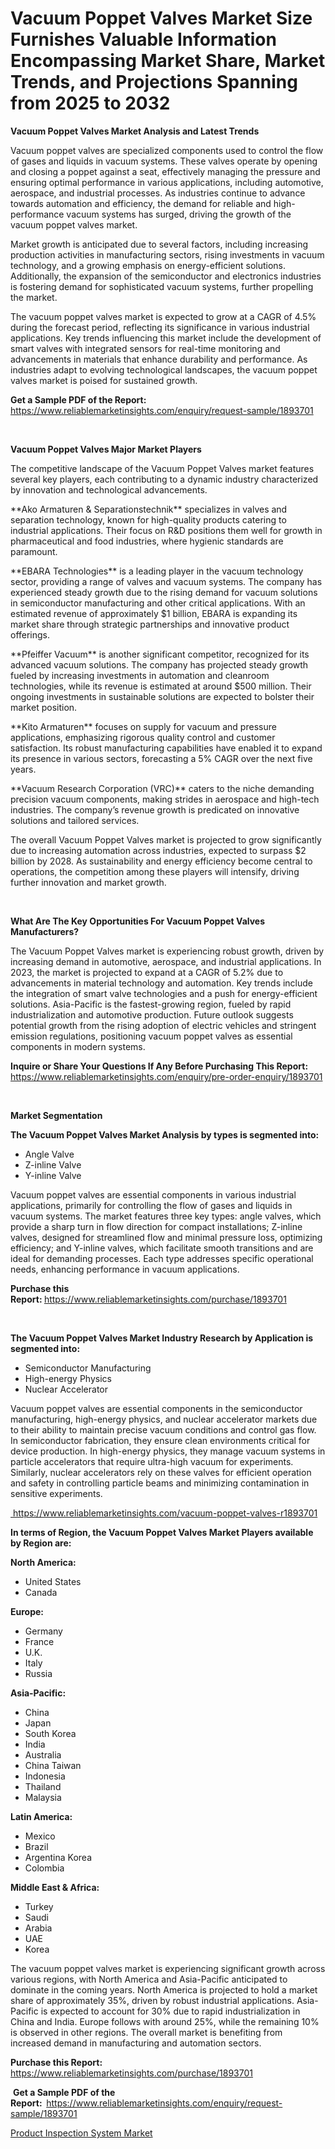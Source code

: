 <p><h1>Vacuum Poppet Valves Market Size Furnishes Valuable Information Encompassing Market Share, Market Trends, and Projections Spanning from 2025 to 2032</h1></p><p><strong>Vacuum Poppet Valves Market Analysis and Latest Trends</strong></p>
<p><p>Vacuum poppet valves are specialized components used to control the flow of gases and liquids in vacuum systems. These valves operate by opening and closing a poppet against a seat, effectively managing the pressure and ensuring optimal performance in various applications, including automotive, aerospace, and industrial processes. As industries continue to advance towards automation and efficiency, the demand for reliable and high-performance vacuum systems has surged, driving the growth of the vacuum poppet valves market.</p><p>Market growth is anticipated due to several factors, including increasing production activities in manufacturing sectors, rising investments in vacuum technology, and a growing emphasis on energy-efficient solutions. Additionally, the expansion of the semiconductor and electronics industries is fostering demand for sophisticated vacuum systems, further propelling the market. </p><p>The vacuum poppet valves market is expected to grow at a CAGR of 4.5% during the forecast period, reflecting its significance in various industrial applications. Key trends influencing this market include the development of smart valves with integrated sensors for real-time monitoring and advancements in materials that enhance durability and performance. As industries adapt to evolving technological landscapes, the vacuum poppet valves market is poised for sustained growth.</p></p>
<p><strong>Get a Sample PDF of the Report:&nbsp;</strong> <a href="https://www.reliablemarketinsights.com/enquiry/request-sample/1893701?utm_campaign=2885&utm_medium=2&utm_source=Github&utm_content=ia&utm_term=05032025&utm_id=vacuum-poppet-valves">https://www.reliablemarketinsights.com/enquiry/request-sample/1893701</a></p>
<p>&nbsp;</p>
<p><strong>Vacuum Poppet Valves Major Market Players</strong></p>
<p><p>The competitive landscape of the Vacuum Poppet Valves market features several key players, each contributing to a dynamic industry characterized by innovation and technological advancements. </p><p>**Ako Armaturen & Separationstechnik** specializes in valves and separation technology, known for high-quality products catering to industrial applications. Their focus on R&D positions them well for growth in pharmaceutical and food industries, where hygienic standards are paramount.</p><p>**EBARA Technologies** is a leading player in the vacuum technology sector, providing a range of valves and vacuum systems. The company has experienced steady growth due to the rising demand for vacuum solutions in semiconductor manufacturing and other critical applications. With an estimated revenue of approximately $1 billion, EBARA is expanding its market share through strategic partnerships and innovative product offerings.</p><p>**Pfeiffer Vacuum** is another significant competitor, recognized for its advanced vacuum solutions. The company has projected steady growth fueled by increasing investments in automation and cleanroom technologies, while its revenue is estimated at around $500 million. Their ongoing investments in sustainable solutions are expected to bolster their market position.</p><p>**Kito Armaturen** focuses on supply for vacuum and pressure applications, emphasizing rigorous quality control and customer satisfaction. Its robust manufacturing capabilities have enabled it to expand its presence in various sectors, forecasting a 5% CAGR over the next five years.</p><p>**Vacuum Research Corporation (VRC)** caters to the niche demanding precision vacuum components, making strides in aerospace and high-tech industries. The company’s revenue growth is predicated on innovative solutions and tailored services.</p><p>The overall Vacuum Poppet Valves market is projected to grow significantly due to increasing automation across industries, expected to surpass $2 billion by 2028. As sustainability and energy efficiency become central to operations, the competition among these players will intensify, driving further innovation and market growth.</p></p>
<p>&nbsp;</p>
<p><strong>What Are The Key Opportunities For Vacuum Poppet Valves Manufacturers?</strong></p>
<p><p>The Vacuum Poppet Valves market is experiencing robust growth, driven by increasing demand in automotive, aerospace, and industrial applications. In 2023, the market is projected to expand at a CAGR of 5.2% due to advancements in material technology and automation. Key trends include the integration of smart valve technologies and a push for energy-efficient solutions. Asia-Pacific is the fastest-growing region, fueled by rapid industrialization and automotive production. Future outlook suggests potential growth from the rising adoption of electric vehicles and stringent emission regulations, positioning vacuum poppet valves as essential components in modern systems.</p></p>
<p><strong>Inquire or Share Your Questions If Any Before Purchasing This Report:</strong> <a href="https://www.reliablemarketinsights.com/enquiry/pre-order-enquiry/1893701?utm_campaign=2885&utm_medium=2&utm_source=Github&utm_content=ia&utm_term=05032025&utm_id=vacuum-poppet-valves">https://www.reliablemarketinsights.com/enquiry/pre-order-enquiry/1893701</a></p>
<p>&nbsp;</p>
<p><strong>Market Segmentation</strong></p>
<p><strong>The Vacuum Poppet Valves Market Analysis by types is segmented into:</strong></p>
<p><ul><li>Angle Valve</li><li>Z-inline Valve</li><li>Y-inline Valve</li></ul></p>
<p><p>Vacuum poppet valves are essential components in various industrial applications, primarily for controlling the flow of gases and liquids in vacuum systems. The market features three key types: angle valves, which provide a sharp turn in flow direction for compact installations; Z-inline valves, designed for streamlined flow and minimal pressure loss, optimizing efficiency; and Y-inline valves, which facilitate smooth transitions and are ideal for demanding processes. Each type addresses specific operational needs, enhancing performance in vacuum applications.</p></p>
<p><strong>Purchase this Report:&nbsp;</strong><a href="https://www.reliablemarketinsights.com/purchase/1893701?utm_campaign=2885&utm_medium=2&utm_source=Github&utm_content=ia&utm_term=05032025&utm_id=vacuum-poppet-valves">https://www.reliablemarketinsights.com/purchase/1893701</a></p>
<p>&nbsp;</p>
<p><strong>The Vacuum Poppet Valves Market Industry Research by Application is segmented into:</strong></p>
<p><ul><li>Semiconductor Manufacturing</li><li>High-energy Physics</li><li>Nuclear Accelerator</li></ul></p>
<p><p>Vacuum poppet valves are essential components in the semiconductor manufacturing, high-energy physics, and nuclear accelerator markets due to their ability to maintain precise vacuum conditions and control gas flow. In semiconductor fabrication, they ensure clean environments critical for device production. In high-energy physics, they manage vacuum systems in particle accelerators that require ultra-high vacuum for experiments. Similarly, nuclear accelerators rely on these valves for efficient operation and safety in controlling particle beams and minimizing contamination in sensitive experiments.</p></p>
<p><a href="https://www.reliablemarketinsights.com/vacuum-poppet-valves-r1893701?utm_campaign=2885&utm_medium=2&utm_source=Github&utm_content=ia&utm_term=05032025&utm_id=vacuum-poppet-valves">&nbsp;https://www.reliablemarketinsights.com/vacuum-poppet-valves-r1893701</a></p>
<p><strong>In terms of Region, the Vacuum Poppet Valves Market Players available by Region are:</strong></p>
<p>
    <p> <strong> North America: </strong>
        <ul>
            <li>United States</li>
            <li>Canada</li>
        </ul>
        </p> 
    <p> <strong> Europe: </strong>
        <ul>
            <li>Germany</li>
            <li>France</li>
            <li>U.K.</li>
            <li>Italy</li>
            <li>Russia</li>
        </ul>
        </p> 
    <p> <strong> Asia-Pacific: </strong>
        <ul>
            <li>China</li>
            <li>Japan</li>
            <li>South Korea</li>
            <li>India</li>
            <li>Australia</li>
            <li>China Taiwan</li>
            <li>Indonesia</li>
            <li>Thailand</li>
            <li>Malaysia</li>
        </ul>
        </p> 
    <p> <strong> Latin America: </strong>
        <ul>
            <li>Mexico</li>
            <li>Brazil</li>
            <li>Argentina Korea</li>
            <li>Colombia</li>
        </ul>
        </p> 
    <p> <strong> Middle East & Africa: </strong>
        <ul>
            <li>Turkey</li>
            <li>Saudi</li>
            <li>Arabia</li>
            <li>UAE</li>
            <li>Korea</li>
        </ul>
    </p>
    </p>
<p><p>The vacuum poppet valves market is experiencing significant growth across various regions, with North America and Asia-Pacific anticipated to dominate in the coming years. North America is projected to hold a market share of approximately 35%, driven by robust industrial applications. Asia-Pacific is expected to account for 30% due to rapid industrialization in China and India. Europe follows with around 25%, while the remaining 10% is observed in other regions. The overall market is benefiting from increased demand in manufacturing and automation sectors.</p></p>
<p><strong>Purchase this Report: </strong><a href="https://www.reliablemarketinsights.com/purchase/1893701?utm_campaign=2885&utm_medium=2&utm_source=Github&utm_content=ia&utm_term=05032025&utm_id=vacuum-poppet-valves">https://www.reliablemarketinsights.com/purchase/1893701</a></p>
<p>&nbsp;<strong>Get a Sample PDF of the Report:&nbsp;&nbsp;</strong><a href="https://www.reliablemarketinsights.com/enquiry/request-sample/1893701?utm_campaign=2885&utm_medium=2&utm_source=Github&utm_content=ia&utm_term=05032025&utm_id=vacuum-poppet-valves">https://www.reliablemarketinsights.com/enquiry/request-sample/1893701</a></p>
<p><strong></strong></p>
<p><p><a href="https://github.com/waverlyam689/Market-Research-Report-List-1/blob/main/product-inspection-system-market.md?utm_campaign=2885&utm_medium=2&utm_source=Github&utm_content=ia&utm_term=05032025&utm_id=vacuum-poppet-valves">Product Inspection System Market</a></p></p>